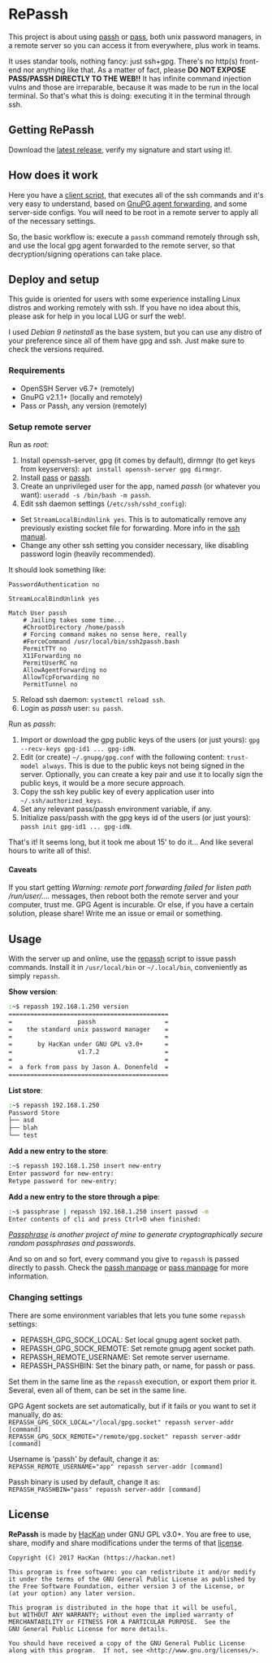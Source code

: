 # RePassh

This project is about using [passh](https://passh.hackan.net/) or [pass](https://www.passwordstore.org/), both unix password managers, in a remote server so you can access it from everywhere, plus work in teams.

It uses standar tools, nothing fancy: just ssh+gpg. There's no http(s) front-end nor anything like that. As a matter of fact, please **DO NOT EXPOSE PASS/PASSH DIRECTLY TO THE WEB!!** It has infinite command injection vulns and those are irreparable, because it was made to be run in the local terminal. So that's what this is doing: executing it in the terminal through ssh.

## Getting RePassh

Download the [latest release](https://github.com/HacKanCuBa/repassh/releases/latest), verify my signature and start using it!.

## How does it work

Here you have a [client script](repassh.bash), that executes all of the ssh commands and it's very easy to understand, based on [GnuPG agent forwarding](https://wiki.gnupg.org/AgentForwarding), and some server-side configs. You will need to be root in a remote server to apply all of the necessary settings.

So, the basic workflow is: execute a `passh` command remotely through ssh, and use the local gpg agent forwarded to the remote server, so that decryption/signing operations can take place.

## Deploy and setup

This guide is oriented for users with some experience installing Linux distros and working remotely with ssh. If you have no idea about this, please ask for help in you local LUG or surf the web!.

I used *Debian 9 netinstall* as the base system, but you can use any distro of your preference since all of them have gpg and ssh. Just make sure to check the versions required.

### Requirements

* OpenSSH Server v6.7+ (remotely)
* GnuPG v2.1.1+ (locally and remotely)
* Pass or Passh, any version (remotely)

### Setup remote server

Run as *root*:

1. Install openssh-server, gpg (it comes by default), dirmngr (to get keys from keyservers): `apt install openssh-server gpg dirmngr`.
2. Install [pass](https://www.passwordstore.org/#download) or [passh](https://github.com/HacKanCuBa/passh/releases/latest).
3. Create an unprivileged user for the app, named *passh* (or whatever you want): `useradd -s /bin/bash -m passh`.
4. Edit ssh daemon settings (`/etc/ssh/sshd_config`):

 * Set `StreamLocalBindUnlink yes`. This is to automatically remove any previously existing socket file for forwarding. More info in the [ssh manual](http://man7.org/linux/man-pages/man5/sshd_config.5.html).
 * Change any other ssh setting you consider necessary, like disabling password login (heavily recommended).

It should look something like:

```
PasswordAuthentication no

StreamLocalBindUnlink yes

Match User passh
    # Jailing takes some time...
    #ChrootDirectory /home/passh
    # Forcing command makes no sense here, really
    #ForceCommand /usr/local/bin/ssh2passh.bash
    PermitTTY no
    X11Forwarding no
    PermitUserRC no
    AllowAgentForwarding no
    AllowTcpForwarding no
    PermitTunnel no
```

5. Reload ssh daemon: `systemctl reload ssh`.
6. Login as *passh* user: `su passh`.

Run as *passh*:

1. Import or download the gpg public keys of the users (or just yours): `gpg --recv-keys gpg-id1 ... gpg-idN`.
2. Edit (or create) `~/.gnupg/gpg.conf` with the following content: `trust-model always`. This is due to the public keys not being signed in the server. Optionally, you can create a key pair and use it to locally sign the public keys, it would be a more secure approach.
3. Copy the ssh key public key of every application user into `~/.ssh/authorized_keys`.
4. Set any relevant pass/passh environment variable, if any.
5. Initialize pass/passh with the gpg keys id of the users (or just yours): `passh init gpg-id1 ... gpg-idN`.

That's it! It seems long, but it took me about 15' to do it... And like several hours to write all of this!.

#### Caveats

If you start getting *Warning: remote port forwarding failed for listen path /run/user/....* messages, then reboot both the remote server and your computer, trust me. GPG Agent is incurable. Or else, if you have a certain solution, please share! Write me an issue or email or something.

## Usage

With the server up and online, use the [repassh](repassh.bash) script to issue passh commands. Install it in `/usr/local/bin` or `~/.local/bin`, conveniently as simply `repassh`.

**Show version**:

```bash
:~$ repassh 192.168.1.250 version
============================================
=                  passh                   =
=    the standard unix password manager    =
=                                          =
=       by HacKan under GNU GPL v3.0+      =
=                  v1.7.2                  =
=                                          =
=  a fork from pass by Jason A. Donenfeld  =
============================================
```

**List store**:

```bash
:~$ repassh 192.168.1.250
Password Store
├── asd
├── blah
└── test
```

**Add a new entry to the store**:

```bash
:~$ repassh 192.168.1.250 insert new-entry
Enter password for new-entry: 
Retype password for new-entry: 
```

**Add a new entry to the store through a pipe**:

```bash
:~$ passphrase | repassh 192.168.1.250 insert passwd -m
Enter contents of cli and press Ctrl+D when finished:


```

*[Passphrase](https://github.com/HacKanCuBa/passphrase-py) is another project of mine to generate cryptographically secure random passphrases and passwords*.

And so on and so fort, every command you give to `repassh` is passed directly to passh. Check the [passh manpage](https://passh.hackan.net/man.html) or [pass manpage](https://git.zx2c4.com/password-store/about) for more information.

### Changing settings

There are some environment variables that lets you tune some `repassh` settings:

* REPASSH_GPG_SOCK_LOCAL: Set local gnupg agent socket path.
* REPASSH_GPG_SOCK_REMOTE: Set remote gnupg agent socket path.
* REPASSH_REMOTE_USERNAME: Set remote server username.
* REPASSH_PASSHBIN: Set the binary path, or name, for passh or pass.

Set them in the same line as the `repassh` execution, or export them prior it.
Several, even all of them, can be set in the same line.

GPG Agent sockets are set automatically, but if it fails or you want to set it
manually, do as:  
`REPASSH_GPG_SOCK_LOCAL="/local/gpg.socket" repassh server-addr [command]`  
`REPASSH_GPG_SOCK_REMOTE="/remote/gpg.socket" repassh server-addr [command]`

Username is 'passh' by default, change it as:  
`REPASSH_REMOTE_USERNAME="app" repassh server-addr [command]`

Passh binary is used by default, change it as:  
`REPASSH_PASSHBIN="pass" repassh server-addr [command]`


## License

**RePassh** is made by [HacKan](https://hackan.net) under GNU GPL v3.0+. You are free to use, share, modify and share modifications under the terms of that [license](LICENSE).

    Copyright (C) 2017 HacKan (https://hackan.net)

    This program is free software: you can redistribute it and/or modify
    it under the terms of the GNU General Public License as published by
    the Free Software Foundation, either version 3 of the License, or
    (at your option) any later version.

    This program is distributed in the hope that it will be useful,
    but WITHOUT ANY WARRANTY; without even the implied warranty of
    MERCHANTABILITY or FITNESS FOR A PARTICULAR PURPOSE.  See the
    GNU General Public License for more details.

    You should have received a copy of the GNU General Public License
    along with this program.  If not, see <http://www.gnu.org/licenses/>.
